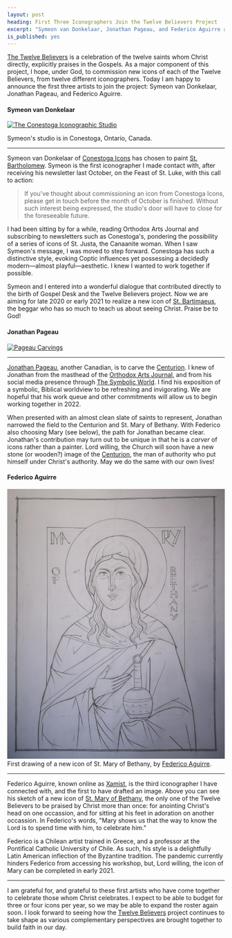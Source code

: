```yaml
---
layout: post
heading: First Three Iconographers Join the Twelve Believers Project
excerpt: "Symeon van Donkelaar, Jonathan Pageau, and Federico Aguirre are making new images of St. Bartimaeus, the Centurion, and St. Mary of Bethany."
is_published: yes
---
```


[The Twelve Believers](/the-twelve-believers/) is a celebration of the twelve
saints whom Christ directly, explicitly praises in the Gospels. As a major
component of this project, I hope, under God, to commission new icons of each
of the Twelve Believers, from twelve different iconographers. Today I am happy
to announce the first three artists to join the project: Symeon van
Donkelaar, Jonathan Pageau, and Federico Aguirre.


#### Symeon van Donkelaar

[![The Conestoga Iconographic Studio](../conestoga-studio.jpg)](https://www.conestogaicons.com/about/)
<div class="caption">Symeon's studio is in Conestoga, Ontario, Canada.</div>

---

Symeon van Donkelaar of [Conestoga Icons](https://www.conestogaicons.com/) has
chosen to paint [St. Bartholomew](/the-twelve-believers/st-bartimaeus/). Symeon
is the first iconographer I made contact with, after receiving his newsletter
last October, on the Feast of St. Luke, with this call to action:

> If you've thought about commissioning an icon from Conestoga Icons, please
> get in touch before the month of October is finished. Without such interest
> being expressed, the studio's door will have to close for the foreseeable
> future.


I had been sitting by for a while, reading Orthodox Arts Journal and
subscribing to newsletters such as Conestoga's, pondering the possibility of a
series of icons of St. Justa, the Canaanite woman. When I saw Symeon's message,
I was moved to step forward. Conestoga has such a distinctive style, evoking
Coptic influences yet possessing a decidedly modern—almost playful—aesthetic. I
knew I wanted to work together if possible.

Symeon and I entered into a wonderful dialogue that contributed directly to the
birth of Gospel Desk and the Twelve Believers project. Now we are aiming for
late 2020 or early 2021 to realize a new icon of [St.
Bartimaeus](/the-twelve-believers/st-bartimaeus/), the beggar who has so much
to teach us about seeing Christ. Praise be to God!


#### Jonathan Pageau

[![Pageau Carvings](../pageau-carvings.jpg)](https://pageaucarvings.com/)

---

[Jonathan Pageau](https://pageaucarvings.com/), another Canadian, is to carve
the [Centurion](/the-twelve-believers/the-centurion/). I knew of Jonathan from
the masthead of the [Orthodox Arts Journal](https://orthodoxartsjournal.org/),
and from his social media presence through [The Symbolic
World](https://thesymbolicworld.com/). I find his exposition of a symbolic,
Biblical worldview to be refreshing and invigorating. We are hopeful that his
work queue and other commitments will allow us to begin working together in
2022.

When presented with an almost clean slate of saints to represent, Jonathan
narrowed the field to the Centurion and St. Mary of Bethany. With Federico also
choosing Mary (see below), the path for Jonathan became clear. Jonathan's
contribution may turn out to be unique in that he is a _carver_ of icons rather
than a painter. Lord willing, the Church will soon have a new stone (or
wooden?) image of the [Centurion](/the-twelve-believers/the-centurion/), the
man of authority who put himself under Christ's authority. May we do the same
with our own lives!



#### Federico Aguirre

<a href="/the-twelve-believers/st-mary-of-bethany/">
  <img src="/the-twelve-believers/st-mary-of-bethany/00.small.jpg"
    alt="St. Mary of Bethany, the twice-praised - first drawing">
</a>
<div class="caption">First drawing of a new icon of St. Mary of Bethany, by <a
href="https://www.xamist.com/">Federico Aguirre</a>.</div>

---

Federico Aguirre, known online as [Xamist](https://www.xamist.com/), is the
third iconographer I have connected with, and the first to have drafted an
image. Above you can see his sketch of a new icon of [St. Mary of
Bethany](/the-twelve-believers/st-mary-of-bethany/), the only one of the Twelve
Believers to be praised by Christ more than once: for anointing Christ's head
on one occassion, and for sitting at his feet in adoration on another
occassion. In Federico's words, "Mary shows us that the way to know the Lord is
to spend time with him, to celebrate him."

Federico is a Chilean artist trained in Greece, and a professor at the
Pontifical Catholic University of Chile. As such, his style is a delightfully
Latin American inflection of the Byzantine tradition. The pandemic currently
hinders Federico from accessing his workshop, but, Lord willing, the icon of
Mary can be completed in early 2021.

---

I am grateful for, and grateful to these first artists who have come together
to celebrate those whom Christ celebrates.  I expect to be able to budget for
three or four icons per year, so we may be able to expand the roster again
soon. I look forward to seeing how the [Twelve
Believers](/the-twelve-believers/) project continues to take shape as various
complementary perspectives are brought together to build faith in our day.
